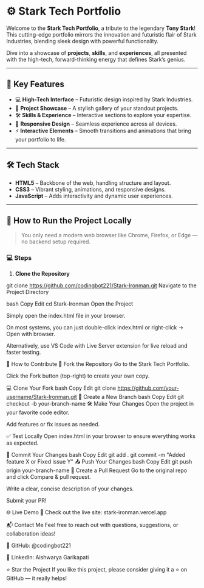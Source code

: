 # ⚙️ Stark Tech Portfolio

Welcome to the **Stark Tech Portfolio**, a tribute to the legendary **Tony Stark**!  
This cutting-edge portfolio mirrors the innovation and futuristic flair of Stark Industries, blending sleek design with powerful functionality.

Dive into a showcase of **projects**, **skills**, and **experiences**, all presented with the high-tech, forward-thinking energy that defines Stark’s genius.

---

## 🌟 Key Features

- 💻 **High-Tech Interface** – Futuristic design inspired by Stark Industries.
- 📌 **Project Showcase** – A stylish gallery of your standout projects.
- 🛠️ **Skills & Experience** – Interactive sections to explore your expertise.
- 📱 **Responsive Design** – Seamless experience across all devices.
- ⚡ **Interactive Elements** – Smooth transitions and animations that bring your portfolio to life.

---

## 🛠 Tech Stack

- **HTML5** – Backbone of the web, handling structure and layout.
- **CSS3** – Vibrant styling, animations, and responsive designs.
- **JavaScript** – Adds interactivity and dynamic user experiences.

---

## 📂 How to Run the Project Locally

> You only need a modern web browser like Chrome, Firefox, or Edge — no backend setup required.

### 💻 Steps

1. **Clone the Repository**

git clone https://github.com/codingbot221/Stark-Ironman.git
Navigate to the Project Directory

bash
Copy
Edit
cd Stark-Ironman
Open the Project

Simply open the index.html file in your browser.

On most systems, you can just double-click index.html or right-click → Open with browser.

Alternatively, use VS Code with Live Server extension for live reload and faster testing.

🚀 How to Contribute
🍴 Fork the Repository
Go to the Stark Tech Portfolio.

Click the Fork button (top-right) to create your own copy.

💻 Clone Your Fork
bash
Copy
Edit
git clone https://github.com/your-username/Stark-Ironman.git
🌿 Create a New Branch
bash
Copy
Edit
git checkout -b your-branch-name
🛠️ Make Your Changes
Open the project in your favorite code editor.

Add features or fix issues as needed.

✅ Test Locally
Open index.html in your browser to ensure everything works as expected.

💬 Commit Your Changes
bash
Copy
Edit
git add .
git commit -m "Added feature X or Fixed issue Y"
📤 Push Your Changes
bash
Copy
Edit
git push origin your-branch-name
🔄 Create a Pull Request
Go to the original repo and click Compare & pull request.

Write a clear, concise description of your changes.

Submit your PR!

🌐 Live Demo
🚀 Check out the live site: stark-ironman.vercel.app

📬 Contact Me
Feel free to reach out with questions, suggestions, or collaboration ideas!

🔹 GitHub: @codingbot221

🔹 LinkedIn: Aishwarya Garikapati

⭐ Star the Project
If you like this project, please consider giving it a ⭐ on GitHub — it really helps!

